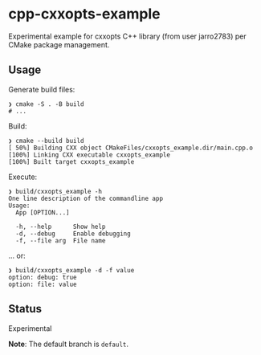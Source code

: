 # cpp-cxxopts-example

Experimental example for cxxopts C++ library (from user jarro2783) per CMake package management.

## Usage

Generate build files:

```console
❯ cmake -S . -B build
# ...
```

Build:
```console
❯ cmake --build build
[ 50%] Building CXX object CMakeFiles/cxxopts_example.dir/main.cpp.o
[100%] Linking CXX executable cxxopts_example
[100%] Built target cxxopts_example
```

Execute:
```console
❯ build/cxxopts_example -h
One line description of the commandline app
Usage:
  App [OPTION...]

  -h, --help      Show help
  -d, --debug     Enable debugging
  -f, --file arg  File name
```

... or:
```console
❯ build/cxxopts_example -d -f value
option: debug: true
option: file: value
```

## Status

Experimental

**Note**: The default branch is `default`.
